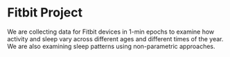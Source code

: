 # Fitbit Project

We are collecting data for Fitbit devices in 1-min epochs to examine how activity and sleep vary across different ages and different times of the year. <br/>
We are also examining sleep patterns using non-parametric approaches.


